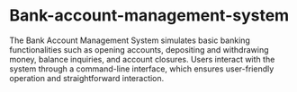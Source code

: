 # Bank-account-management-system
The Bank Account Management System simulates basic banking functionalities such as opening accounts, depositing and withdrawing money, balance inquiries, and account closures. Users interact with the system through a command-line interface, which ensures user-friendly operation and straightforward interaction.
